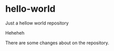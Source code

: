 # hello-world
Just a hellow world repository

Heheheh

There are some changes about on the repository.

